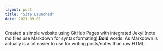 ```yaml
---
layout: post
title: "Site Launched"
date: 2021-09-01
---
```

Created a simple website using GitHub Pages with integrated Jekyll(note md files use Markdown for syntax formating).**Bold** words. As Markdown is actually is a lot easier to use for writing posts/notes than raw HTML.
